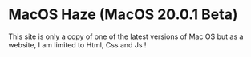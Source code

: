 # MacOS Haze (MacOS 20.0.1 Beta)
This site is only a copy of one of the latest versions of Mac OS but as a website, I am limited to Html, Css and Js !
